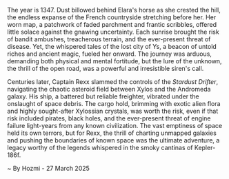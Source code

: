 
The year is 1347.  Dust billowed behind Elara's horse as she crested the hill, the endless expanse of the French countryside stretching before her.  Her worn map, a patchwork of faded parchment and frantic scribbles, offered little solace against the gnawing uncertainty.  Each sunrise brought the risk of bandit ambushes, treacherous terrain, and the ever-present threat of disease.  Yet, the whispered tales of the lost city of Ys, a beacon of untold riches and ancient magic, fueled her onward.  The journey was arduous, demanding both physical and mental fortitude, but the lure of the unknown, the thrill of the open road, was a powerful and irresistible siren's call.

Centuries later, Captain Rexx slammed the controls of the *Stardust Drifter*, navigating the chaotic asteroid field between Xylos and the Andromeda galaxy.  His ship, a battered but reliable freighter, vibrated under the onslaught of space debris.  The cargo hold, brimming with exotic alien flora and highly sought-after Xylossian crystals, was worth the risk, even if that risk included pirates, black holes, and the ever-present threat of engine failure light-years from any known civilization.  The vast emptiness of space held its own terrors, but for Rexx, the thrill of charting unmapped galaxies and pushing the boundaries of known space was the ultimate adventure, a legacy worthy of the legends whispered in the smoky cantinas of Kepler-186f.

~ By Hozmi - 27 March 2025
